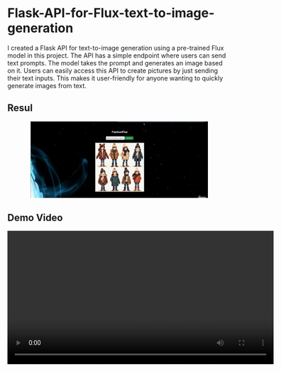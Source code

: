 # Flask-API-for-Flux-text-to-image-generation
I created a Flask API for text-to-image generation using a pre-trained Flux model in this project. The API has a simple endpoint where users can send text prompts. The model takes the prompt and generates an image based on it. Users can easily access this API to create pictures by just sending their text inputs. This makes it user-friendly for anyone wanting to quickly generate images from text.

## Resul
<p align="center">
  <img src="output.png" alt="Centered Image" width="400">
</p>

## Demo Video
<video width="600" controls>
  <source src="FashionFlux_project.mp4" type="video/mp4">
</video>

